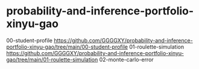 # probability-and-inference-portfolio-xinyu-gao
00-student-profile  https://github.com/GGGGXY/probability-and-inference-portfolio-xinyu-gao/tree/main/00-student-profile
01-roulette-simulation https://github.com/GGGGXY/probability-and-inference-portfolio-xinyu-gao/tree/main/01-roulette-simulation
02-monte-carlo-error
